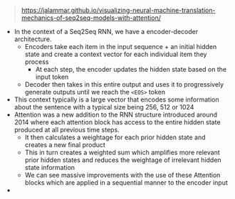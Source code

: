 > https://jalammar.github.io/visualizing-neural-machine-translation-mechanics-of-seq2seq-models-with-attention/

- In the context of a Seq2Seq RNN, we have a encoder-decoder architecture. 
	- Encoders take each item in the input sequence + an initial hidden state and create a context vector for each individual item they process
		- At each step, the encoder updates the hidden state based on the input token
	- Decoder then takes in this entire output and uses it to progressively generate outputs until we reach the `<EOS>` token
- This context typically is a large vector that encodes some information about the sentence with a typical size being 256, 512 or 1024
- Attention was a new addition to the RNN structure introduced around 2014 where each attention block has access to the entire hidden state produced at all previous time steps. 
	- It then calculates a weightage for each prior hidden state and creates a new final product
	- This in turn creates a weighted sum which amplifies more relevant prior hidden states and reduces the weightage of irrelevant hidden state information
	- We can see massive improvements with the use of these Attention blocks which are applied in a sequential manner to the encoder input
- 